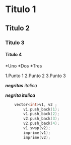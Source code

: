 # Titulo 1
## Titulo 2
### Titulo 3
#### Titulo 4
*Uno
*Dos
*Tres

1.Punto 1
2.Punto 2
3.Punto 3

***negritas***
_italica_


***negrita italica***
```c++
	vector<int>v1, v2 ;
		v1.push_back(1);
		v1.push_back(2);
		v2.push_back(3);
		v2.push_back(4);
		v1.swap(v2);
		imprime(v1);
		imprime(v2);
```
